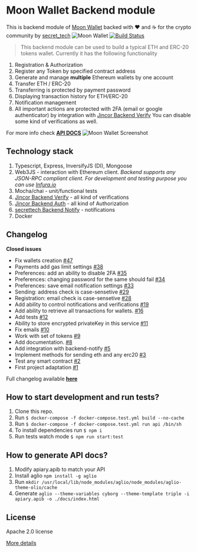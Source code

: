 # Moon Wallet Backend module
This is backend module of [Moon Wallet](https://moonwallet.tech/) backed with
:heart: and :coffee: for the crypto community by [secret_tech](https://secrettech.io)
![Moon Wallet](https://monosnap.com/file/AWvzmQe6IvNezvjIhYwkSDWbiKB5en.png)
[![Build Status](https://travis-ci.org/JincorTech/backend-token-wallets.svg?branch=master)](https://travis-ci.org/JincorTech/backend-token-wallets)

> This backend module can be used to build a typical ETH and ERC-20 tokens
wallet. Currently it has the following functionality

1. Registration & Authorization
1. Register any Token by specified contract address
1. Generate and manage **multiple** Ethereum wallets by one account
1. Transfer ETH / ERC-20 
1. Transferring is protected by payment password
1. Displaying transaction history for ETH/ERC-20
1. Notification management
1. All important actions are protected with 2FA (email or google authenticator) 
by integration with 
[Jincor Backend Verify](https://github.com/JincorTech/backend-verify) 
   You can disable some kind of verifications as well.


For more info check [**API DOCS**](https://jincortech.github.io/backend-token-wallets)
![Moon Wallet Screenshot](https://monosnap.com/file/ju7HjvPDg0csEeInRo11JrudDAJDc3.png)

## Technology stack

1. Typescript, Express, InversifyJS (DI), Mongoose
1. Web3JS - interaction with Ethereum client. 
    _Backend supports any JSON-RPC compliant client. For development
    and testing purpose you can use [Infura.io](https://infura.io)_
1. Mocha/chai - unit/functional tests
1. [Jincor Backend Verify](https://github.com/JincorTech/backend-verify) -
 all kind of verifications
1. [Jincor Backend Auth](https://github.com/JincorTech/backend-auth) - 
 all kind of Authorization
1. [secrettech Backend Notify](https://github.com/JincorTech/backend-notify) - 
 notifications
1. Docker

## Changelog
**Closed issues**

- Fix wallets creation [\#47](https://github.com/JincorTech/backend-token-wallets/issues/47)
- Payments add gas limit settings [\#38](https://github.com/JincorTech/backend-token-wallets/issues/38)
- Preferences: add an ability to disable 2FA [\#35](https://github.com/JincorTech/backend-token-wallets/issues/35)
- Preferences: changing password for the same should fail [\#34](https://github.com/JincorTech/backend-token-wallets/issues/34)
- Preferences: save email notification settings [\#33](https://github.com/JincorTech/backend-token-wallets/issues/33)
- Sending: address check is case-sensetive [\#29](https://github.com/JincorTech/backend-token-wallets/issues/29)
- Registration: email check is case-sensetive [\#28](https://github.com/JincorTech/backend-token-wallets/issues/28)
- Add ability to control notifications and verifications  [\#19](https://github.com/JincorTech/backend-token-wallets/issues/19)
- Add ability to retrieve all transactions for wallets. [\#16](https://github.com/JincorTech/backend-token-wallets/issues/16)
- Add tests [\#12](https://github.com/JincorTech/backend-token-wallets/issues/12)
- Ability to store encrypted privateKey in this service  [\#11](https://github.com/JincorTech/backend-token-wallets/issues/11)
- Fix emails [\#10](https://github.com/JincorTech/backend-token-wallets/issues/10)
- Work with set of tokens [\#9](https://github.com/JincorTech/backend-token-wallets/issues/9)
- Add documentation. [\#8](https://github.com/JincorTech/backend-token-wallets/issues/8)
- Add integration with backend-notify [\#5](https://github.com/JincorTech/backend-token-wallets/issues/5)
- Implement methods for sending eth and any erc20  [\#3](https://github.com/JincorTech/backend-token-wallets/issues/3)
- Test any smart contract [\#2](https://github.com/JincorTech/backend-token-wallets/issues/2)
- First project adaptation [\#1](https://github.com/JincorTech/backend-token-wallets/issues/1)

Full changelog available [**here**](/CONTRIBUTING.md)

## How to start development and run tests?

1. Clone this repo.
1. Run `$ docker-compose -f docker-compose.test.yml build --no-cache`
1. Run `$ docker-compose -f docker-compose.test.yml run api /bin/sh`
1. To install dependencies run `$ npm i`
1. Run tests watch mode `$ npm run start:test`

## How to generate API docs?

1. Modify apiary.apib to match  your API
1. Install aglio `npm install -g aglio`
1. Run `mkdir /usr/local/lib/node_modules/aglio/node_modules/aglio-theme-olio/cache`
1. Generate `aglio --theme-variables cyborg --theme-template triple -i apiary.apib -o ./docs/index.html`

## License
Apache 2.0 license

[More details](https://github.com/JincorTech/backend-token-wallets/blob/develop/LICENSE)
